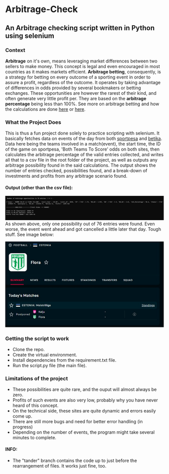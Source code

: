 # Arbitrage-Check
## An Arbitrage checking script written in Python using selenium
### Context
__Arbitrage__ on it's own, means leveraging market differences between two sellers to make money. This concept is legal and even encouraged in most countries as it makes markets efficient. __Arbitrage betting__, consequently, is a strategy for betting on every outcome of a sporting event in order to assure a profit, regardless of the outcome. It operates by taking advantage of differences in odds provided by several bookmakers or betting exchanges. These opportunities are however the rarest of their kind, and often generate very little profit per. They are based on the **arbitrage percentage** being less than 100%. See more on arbitrage betting and how the calculations are done [here](https://thearbacademy.com/arbitrage-calculation/) or [here](https://www.sbo.net/strategy/arbitrage-betting/).
### What the Project Does
This is thus a fun project done solely to practice scripting with selenium. It basically fetches data on events of the day from both [sportpesa](sportpesa.com) and [betika](betika.com). Data here being the teams involved in a match(event), the start time, the ID of the game on sportpesa, 'Both Teams To Score' odds on both sites, then calculates the arbitrage percentage of the valid entries collected, and writes all that to a csv file in the root folder of the project, as well as outputs any arbitrage possibility found in the said calculations. The output shows the number of entries checked,  possibilities found, and a break-down of investments and profits from any arbitrage scenario found. 
#### Output (other than the csv file):
![Command line output](/images/Sample_found_output.jpeg)<br>
As shown above, only one possibility out of 76 entries were found. Even worse, the event went ahead and got cancelled a little later that day. Tough stuff. See image below:<br>


![Event cancellation](/images/event_postponed.jpeg)<br>
### Getting the script to work
- Clone the repo.
- Create the virtual environment.
- Install dependencies from the requirement.txt file.
- Run the script.py file (the main file).
### Limitations of the project
- These possibilities are quite rare, and the ouput will almost always be zero.
- Profits of such events are also very low, probably why you have never heard of this concept.
- On the technical side, these sites are quite dynamic and errors easily come up.
- There are still more bugs and need for better error handling (in progress)
- Depending on the number of events, the program might take several minutes to complete.


#### INFO:
- The "tander" branch contains the code up to just before the rearrangement of files. It works just fine, too.